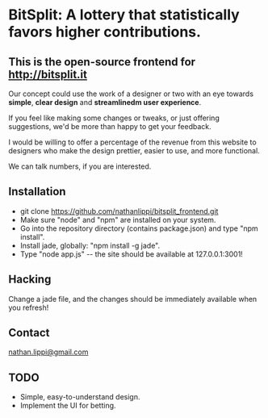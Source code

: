 # BitSplit: A lottery that statistically favors higher contributions.

## This is the open-source frontend for <http://bitsplit.it>

Our concept could use the work of a designer or two with an eye towards **simple**, **clear design** and **streamlinedm user experience**.

If you feel like making some changes or tweaks, or just offering suggestions, we'd be more than happy to get your feedback.

I would be willing to offer a percentage of the revenue from this website to designers who make the design prettier, easier to use, and more functional.

We can talk numbers, if you are interested.

## Installation
* git clone https://github.com/nathanlippi/bitsplit_frontend.git
* Make sure "node" and "npm" are installed on your system.
* Go into the repository directory (contains package.json) and type "npm install".
* Install jade, globally: "npm install -g jade".
* Type  "node app.js" -- the site should be available at 127.0.0.1:3001!

## Hacking
Change a jade file, and the changes should be immediately available when you refresh!

## Contact
nathan.lippi@gmail.com

## TODO
* Simple, easy-to-understand design.
* Implement the UI for betting.
